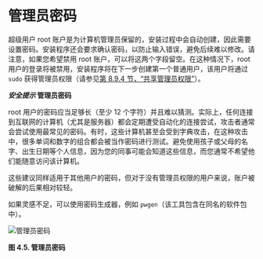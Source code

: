 # 管理员密码

超级用户 root 账户是为计算机管理员保留的，安装过程中会自动创建，因此需要设置密码。安装程序还会要求确认密码，以防止输入错误，避免后续难以修改。请注意，如果您希望禁用 root 账户，可以将这两个字段留空。在这种情况下，root 用户的登录将被禁用，安装程序将在下一步创建第一个普通用户，该用户将通过 `sudo` 获得管理员权限（请参见[第 8.9.4 节，“共享管理员权限”](https://www.debian.org/doc/manuals/debian-handbook/sect.installation-steps.en.htmlsect.config-misc.en.html#sect.sharing-admin-rights)）。

**_安全提示_ 管理员密码**

root 用户的密码应当足够长（至少 12 个字符）并且难以猜测。实际上，任何连接到互联网的计算机（尤其是服务器）都会定期遭受自动化的连接尝试，攻击者通常会尝试使用最常见的密码。有时，这些计算机甚至会受到字典攻击，在这种攻击中，很多单词和数字的组合都会被当作密码进行测试。避免使用孩子或父母的名字、出生日期等个人信息，因为您的同事可能会知道这些信息，而您通常不希望他们能随意访问该计算机。

这些建议同样适用于其他用户的密码，但对于没有管理员权限的用户来说，账户被破解的后果相对较轻。

如果灵感不足，可以使用密码生成器，例如 `pwgen`（该工具包含在同名的软件包中）。

![管理员密码](https://www.debian.org/doc/manuals/debian-handbook/images.en/inst-rootpw.png)

**图 4.5. 管理员密码**